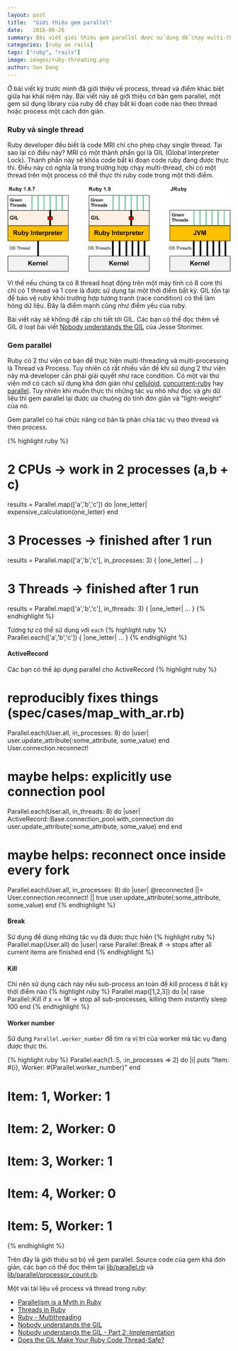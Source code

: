 ```yaml
---
layout: post
title:  "Giới thiệu gem parallel"
date:   2016-06-26
summary: Bài viết giới thiệu gem parallel được sử dụng để chạy multi-threading và multi-processing
categories: [ruby on rails]
tags: ["ruby", "rails"]
image: images/ruby-threading.png
author: Son Dang
---
```


Ở bài viết kỳ trước mình đã giới thiệu về process, thread và điểm khác biệt giữa hai khái niệm này. Bài viết này sẽ giới thiệu cơ bản gem parallel, một gem sử dụng library của ruby để chạy bất kì đoạn code nào theo thread hoặc process một cách đơn giản.

### Ruby và single thread
Ruby developer đều biết là code MRI chỉ cho phép chạy single thread. Tại sao lại có điều này? MRI có một thành phần gọi là GIL (Global Interpreter Lock). Thành phần này sẽ khóa code bất kì đoạn code ruby đang được thực thi. Điều này có nghĩa là trong trường hợp chạy multi-thread, chỉ có một thread trên một process có thể thực thi ruby code trong một thời điểm.

![ruby-threading](/images/ruby-threading.png)

Vì thế nếu chúng ta có 8 thread hoạt động trên một máy tính có 8 core thì chỉ có 1 thread và 1 core là được sử dụng tại một thời điểm bất kỳ. GIL tồn tại để bảo vệ ruby khỏi trường hợp tương tranh (race condition) có thể làm hỏng dữ liệu. Đây là điểm mạnh cũng như điểm yếu của ruby.

Bài viết này sẽ không đề cập chi tiết tới GIL. Các bạn có thể đọc thêm về GIL ở loạt bài viết [Nobody understands the GIL](http://www.jstorimer.com/blogs/workingwithcode/8085491-nobody-understands-the-gil) của Jesse Storimer.

### Gem parallel
Ruby có 2 thư viện cơ bản để thực hiện multi-threading và multi-processing là Thread và Process. Tuy nhiên có rất nhiều vấn đề khi sử dụng 2 thư viện này mà developer cần phải giải quyết như race condition. Có một vài thư viện mở có cách sử dụng khá đơn giản như [celluloid](https://github.com/celluloid/celluloid), [concurrent-ruby](https://github.com/ruby-concurrency/concurrent-ruby) hay [parallel](https://github.com/grosser/parallel). Tuy nhiên khi muốn thực thi những tác vụ nhỏ như đọc và ghi dữ liệu thì gem parallel lại được ưa chuộng do tính đơn giản và "light-weight" của nó.

Gem parallel có hai chức năng cơ bản là phân chia tác vụ theo thread và theo process.

{% highlight ruby %}
# 2 CPUs -> work in 2 processes (a,b + c)
results = Parallel.map(['a','b','c']) do |one_letter|
  expensive_calculation(one_letter)
end

# 3 Processes -> finished after 1 run
results = Parallel.map(['a','b','c'], in_processes: 3) { |one_letter| ... }

# 3 Threads -> finished after 1 run
results = Parallel.map(['a','b','c'], in_threads: 3) { |one_letter| ... }
{% endhighlight %}

Tương tự có thể sử dụng với `each`
{% highlight ruby %}
Parallel.each(['a','b','c']) { |one_letter| ... }
{% endhighlight %}

#### ActiveRecord

Các bạn có thể áp dụng parallel cho ActiveRecord
{% highlight ruby %}
# reproducibly fixes things (spec/cases/map_with_ar.rb)
Parallel.each(User.all, in_processes: 8) do |user|
  user.update_attribute(:some_attribute, some_value)
end
User.connection.reconnect!

# maybe helps: explicitly use connection pool
Parallel.each(User.all, in_threads: 8) do |user|
  ActiveRecord::Base.connection_pool.with_connection do
    user.update_attribute(:some_attribute, some_value)
  end
end

# maybe helps: reconnect once inside every fork
Parallel.each(User.all, in_processes: 8) do |user|
  @reconnected ||= User.connection.reconnect! || true
  user.update_attribute(:some_attribute, some_value)
end
{% endhighlight %}

#### Break
Sử dụng để dùng những tác vụ đã được thực hiện
{% highlight ruby %}
Parallel.map(User.all) do |user|
  raise Parallel::Break # -> stops after all current items are finished
end
{% endhighlight %}

#### Kill
Chỉ nên sử dụng cách này nếu sub-process an toàn để kill process ở bất kỳ thời điểm nào
{% highlight ruby %}
Parallel.map([1,2,3]) do |x|
  raise Parallel::Kill if x == 1# -> stop all sub-processes, killing them instantly
  sleep 100
end
{% endhighlight %}

#### Worker number
Sử dụng `Parallel.worker_number` để tìm ra vị trí của worker mà tác vụ đang được thực thi.

{% highlight ruby %}
Parallel.each(1..5, :in_processes => 2) do |i|
  puts "Item: #{i}, Worker: #{Parallel.worker_number}"
end

# Item: 1, Worker: 1
# Item: 2, Worker: 0
# Item: 3, Worker: 1
# Item: 4, Worker: 0
# Item: 5, Worker: 1
{% endhighlight %}


Trên đây là giới thiệu sơ bộ về gem parallel. Source code của gem khá đơn giản, các bạn có thể đọc thêm tại [lib/parallel.rb](https://github.com/grosser/parallel/blob/master/lib/parallel.rb) và [lib/parallel/processor_count.rb](https://github.com/grosser/parallel/blob/master/lib/parallel/processor_count.rb).

Một vài tài liệu về process và thread trong ruby:

* [Parallelism is a Myth in Ruby](https://www.igvita.com/2008/11/13/concurrency-is-a-myth-in-ruby/)
* [Threads in Ruby](https://www.sitepoint.com/threads-ruby/)
* [Ruby - Multithreading
](http://www.tutorialspoint.com/ruby/ruby_multithreading.htm)
* [Nobody understands the GIL
](http://www.jstorimer.com/blogs/workingwithcode/8085491-nobody-understands-the-gil)
* [Nobody understands the GIL - Part 2: Implementation
](http://www.jstorimer.com/blogs/workingwithcode/8100871-nobody-understands-the-gil-part-2-implementation)
* [Does the GIL Make Your Ruby Code Thread-Safe?](http://www.rubyinside.com/does-the-gil-make-your-ruby-code-thread-safe-6051.html)

